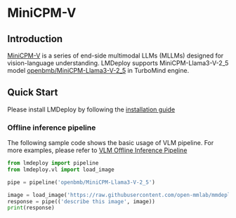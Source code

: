 # MiniCPM-V

## Introduction

[MiniCPM-V](https://github.com/OpenBMB/MiniCPM-V) is a series of end-side multimodal LLMs (MLLMs) designed for vision-language understanding. LMDeploy supports MiniCPM-Llama3-V-2_5 model [openbmb/MiniCPM-Llama3-V-2_5](https://huggingface.co/openbmb/MiniCPM-Llama3-V-2_5) in TurboMind engine.

## Quick Start

Please install LMDeploy by following the [installation guide](../installation.md)

### Offline inference pipeline

The following sample code shows the basic usage of VLM pipeline. For more examples, please refer to [VLM Offline Inference Pipeline](./vl_pipeline.md)

```python
from lmdeploy import pipeline
from lmdeploy.vl import load_image

pipe = pipeline('openbmb/MiniCPM-Llama3-V-2_5')

image = load_image('https://raw.githubusercontent.com/open-mmlab/mmdeploy/main/tests/data/tiger.jpeg')
response = pipe(('describe this image', image))
print(response)
```
